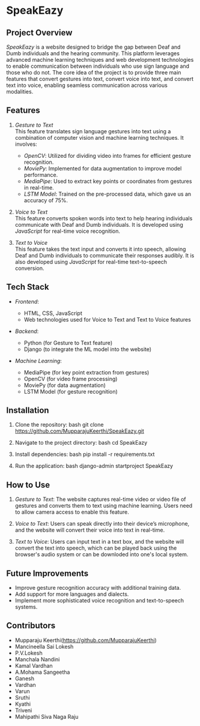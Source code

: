 # SpeakEazy

## Project Overview

*SpeakEazy* is a website designed to bridge the gap between Deaf and Dumb individuals and the hearing community. This platform leverages advanced machine learning techniques and web development technologies to enable communication between individuals who use sign language and those who do not. The core idea of the project is to provide three main features that convert gestures into text, convert voice into text, and convert text into voice, enabling seamless communication across various modalities.

## Features

1. *Gesture to Text*  
   This feature translates sign language gestures into text using a combination of computer vision and machine learning techniques. It involves:
   - *OpenCV*: Utilized for dividing video into frames for efficient gesture recognition.
   - *MoviePy*: Implemented for data augmentation to improve model performance.
   - *MediaPipe*: Used to extract key points or coordinates from gestures in real-time.
   - *LSTM Model*: Trained on the pre-processed data, which gave us an accuracy of 75%.

2. *Voice to Text*  
   This feature converts spoken words into text to help hearing individuals communicate with Deaf and Dumb individuals. It is developed using *JavaScript* for real-time voice recognition.

3. *Text to Voice*  
   This feature takes the text input and converts it into speech, allowing Deaf and Dumb individuals to communicate their responses audibly. It is also developed using *JavaScript* for real-time text-to-speech conversion.

## Tech Stack

- *Frontend*:
  - HTML, CSS, JavaScript
  - Web technologies used for Voice to Text and Text to Voice features

- *Backend*:
  - Python (for Gesture to Text feature)
  - Django (to integrate the ML model into the website)

- *Machine Learning*:
  - MediaPipe (for key point extraction from gestures)
  - OpenCV (for video frame processing)
  - MoviePy (for data augmentation)
  - LSTM Model (for gesture recognition)

## Installation

1. Clone the repository:
   bash
   git clone https://github.com/MupparajuKeerthi/SpeakEazy.git
   

2. Navigate to the project directory:
   bash
   cd SpeakEazy
   

3. Install dependencies:
   bash
   pip install -r requirements.txt
   

4. Run the application:
   bash
   django-admin startproject SpeakEazy
   

## How to Use

1. *Gesture to Text*: The website captures real-time video or video file of gestures and converts them to text using machine learning. Users need to allow camera access to enable this feature.
   
2. *Voice to Text*: Users can speak directly into their device’s microphone, and the website will convert their voice into text in real-time.

3. *Text to Voice*: Users can input text in a text box, and the website will convert the text into speech, which can be played back using the browser's audio system or can be downloded into one's local system.

## Future Improvements

- Improve gesture recognition accuracy with additional training data.
- Add support for more languages and dialects.
- Implement more sophisticated voice recognition and text-to-speech systems.

## Contributors

- Mupparaju Keerthi(https://github.com/MupparajuKeerthi)
- Mancineella Sai Lokesh
- P.V.Lokesh
- Manchala Nandini
- Kamal Vardhan
- A.Mohama Sangeetha
- Ganesh
- Vardhan
- Varun
- Sruthi
- Kyathi
- Triveni
- Mahipathi Siva Naga Raju

